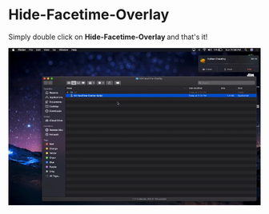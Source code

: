 # Hide-Facetime-Overlay

Simply double click on <Strong> Hide-Facetime-Overlay </Strong> and that's it!

<p float="left" align="center">
    <img src="assets/video.gif"/>
</p>
